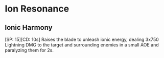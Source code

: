 # Ion Resonance

## Ionic Harmony

[SP: 15][CD: 10s] Raises the blade to unleash ionic energy, dealing 3x750 Lightning DMG to the target and surrounding enemies in a small AOE and paralyzing them for 2s.